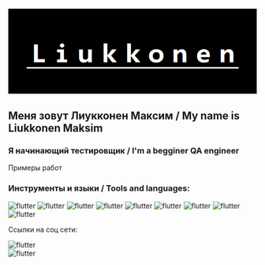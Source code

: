 ![Header](https://github.com/Tokehos/Tokehos/blob/main/assets/logo.bmp)

## Меня зовут Лиукконен Максим / My name is Liukkonen Maksim
### Я начинающий тестировщик / I'm a begginer QA engineer

Примеры работ

### Инструменты и языки / Tools and languages:
![flutter](https://img.shields.io/badge/Postman-1F1E1F?style=for-the-badge&logo=postman)
![flutter](https://img.shields.io/badge/JMeter-1F1E1F?style=for-the-badge&logo=jmerer) 
![flutter](https://img.shields.io/badge/DevTools-1F1E1F?style=for-the-badge&logo=devtools) 
![flutter](https://img.shields.io/badge/Jira-1F1E1F?style=for-the-badge&logo=jira) 
![flutter](https://img.shields.io/badge/Swagger-1F1E1F?style=for-the-badge&logo=swagger) 
![flutter](https://img.shields.io/badge/MySQL-1F1E1F?style=for-the-badge&logo=MySQL)
![flutter](https://img.shields.io/badge/Git-1F1E1F?style=for-the-badge&logo=Git) 
![flutter](https://img.shields.io/badge/JAVA-1F1E1F?style=for-the-badge&logo=java)   
![flutter](https://img.shields.io/badge/GitHub-1F1E1F?style=for-the-badge&logo=github)

Ссылки на соц сети:

![flutter](https://img.shields.io/badge/Telegram-1F1E1F?style=for-the-badge&logo=telegram)  
![flutter](https://img.shields.io/badge/linkedin-1F1E1F?style=for-the-badge&logo=linkedin)  
